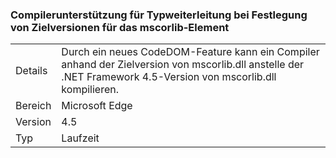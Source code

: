 ### <a name="compiler-support-for-type-forwarding-when-multi-targeting-mscorlib"></a>Compilerunterstützung für Typweiterleitung bei Festlegung von Zielversionen für das mscorlib-Element

|   |   |
|---|---|
|Details|Durch ein neues CodeDOM-Feature kann ein Compiler anhand der Zielversion von mscorlib.dll anstelle der .NET Framework 4.5-Version von mscorlib.dll kompilieren.|
|Bereich|Microsoft Edge|
|Version|4.5|
|Typ|Laufzeit|

